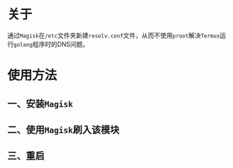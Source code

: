 # 关于
通过`Magisk`在`/etc`文件夹新建`resolv.conf`文件，从而不使用`proot`解决`Termux`运行`golang`程序时的DNS问题。
# 使用方法
## 一、安装`Magisk`
## 二、使用`Magisk`刷入该模块
## 三、重启
